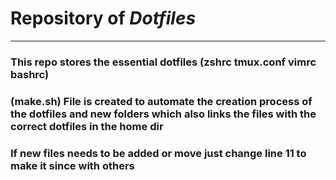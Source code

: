 # Repository of *Dotfiles*

---

### This repo stores the essential dotfiles (zshrc tmux.conf vimrc bashrc)

### (make.sh) File is created to automate the creation process of the dotfiles and new folders which also links the files with the correct dotfiles in the home dir
### If new files needs to be added or move just change line 11 to make it since with others
